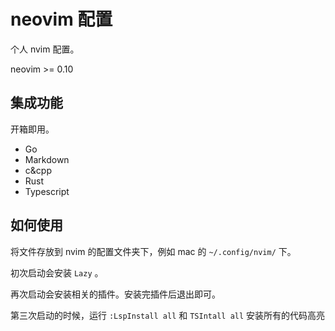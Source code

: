 # neovim 配置

个人 nvim 配置。

neovim >= 0.10

## 集成功能

开箱即用。

- Go
- Markdown
- c&cpp
- Rust
- Typescript


## 如何使用

将文件存放到 nvim 的配置文件夹下，例如 mac 的 `~/.config/nvim/` 下。

初次启动会安装 `Lazy` 。

再次启动会安装相关的插件。安装完插件后退出即可。

第三次启动的时候，运行 `:LspInstall all` 和 `TSIntall all` 安装所有的代码高亮


